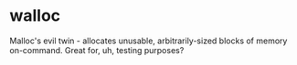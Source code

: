 # walloc
Malloc's evil twin - allocates unusable, arbitrarily-sized blocks of memory on-command. Great for, uh, testing purposes?
